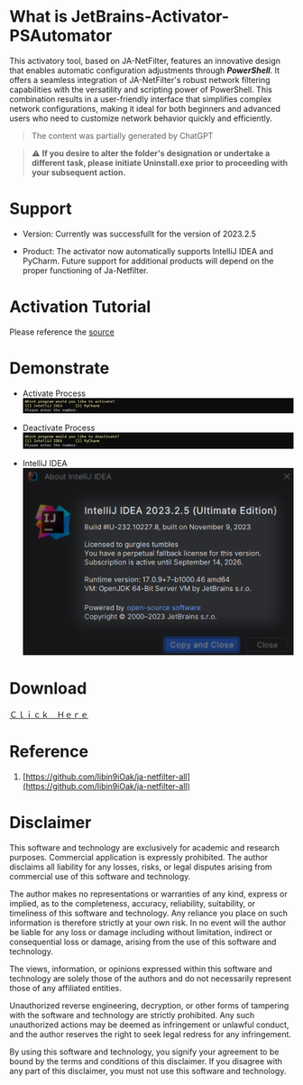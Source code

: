 # What is JetBrains-Activator-PSAutomator
This activatory tool, based on JA-NetFilter, features an innovative design that enables automatic configuration adjustments through ***PowerShell***. It offers a seamless integration of JA-NetFilter's robust network filtering capabilities with the versatility and scripting power of PowerShell. This combination results in a user-friendly interface that simplifies complex network configurations, making it ideal for both beginners and advanced users who need to customize network behavior quickly and efficiently.
> The content was partially generated by ChatGPT

> :warning: **If you desire to alter the folder's designation or undertake a different task, please initiate Uninstall.exe prior to proceeding with your subsequent action.**

# Support
- Version: Currently was successfullt for the version of 2023.2.5 

- Product: The activator now automatically supports IntelliJ IDEA and PyCharm. Future support for additional products will depend on the proper functioning of Ja-Netfilter.

# Activation Tutorial
Please reference the [source](#Reference)

# Demonstrate
- Activate Process
![Activate Demo](./activate.png)

- Deactivate Process
![Deactivate Demo](./deactivate.png)

- IntelliJ IDEA
![IntelliJ IDEA](./idea.png)

# Download
[Ｃｌｉｃｋ　Ｈｅｒｅ](https://github.com/Clyde2034/JetBrains-Activator-PSAutomator/releases)

# Reference
1. [https://github.com/libin9iOak/ja-netfilter-all](https://github.com/libin9iOak/ja-netfilter-all)

# Disclaimer
This software and technology are exclusively for academic and research purposes. Commercial application is expressly prohibited. The author disclaims all liability for any losses, risks, or legal disputes arising from commercial use of this software and technology.

The author makes no representations or warranties of any kind, express or implied, as to the completeness, accuracy, reliability, suitability, or timeliness of this software and technology. Any reliance you place on such information is therefore strictly at your own risk. In no event will the author be liable for any loss or damage including without limitation, indirect or consequential loss or damage, arising from the use of this software and technology.

The views, information, or opinions expressed within this software and technology are solely those of the authors and do not necessarily represent those of any affiliated entities.

Unauthorized reverse engineering, decryption, or other forms of tampering with the software and technology are strictly prohibited. Any such unauthorized actions may be deemed as infringement or unlawful conduct, and the author reserves the right to seek legal redress for any infringement.

By using this software and technology, you signify your agreement to be bound by the terms and conditions of this disclaimer. If you disagree with any part of this disclaimer, you must not use this software and technology.
